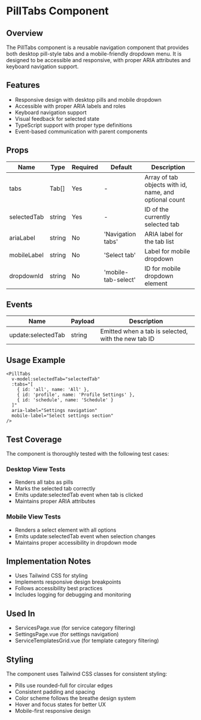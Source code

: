 # PillTabs Component

## Overview
The PillTabs component is a reusable navigation component that provides both desktop pill-style tabs and a mobile-friendly dropdown menu. It is designed to be accessible and responsive, with proper ARIA attributes and keyboard navigation support.

## Features
- Responsive design with desktop pills and mobile dropdown
- Accessible with proper ARIA labels and roles
- Keyboard navigation support
- Visual feedback for selected state
- TypeScript support with proper type definitions
- Event-based communication with parent components

## Props
| Name | Type | Required | Default | Description |
|------|------|----------|---------|-------------|
| tabs | Tab[] | Yes | - | Array of tab objects with id, name, and optional count |
| selectedTab | string | Yes | - | ID of the currently selected tab |
| ariaLabel | string | No | 'Navigation tabs' | ARIA label for the tab list |
| mobileLabel | string | No | 'Select tab' | Label for mobile dropdown |
| dropdownId | string | No | 'mobile-tab-select' | ID for mobile dropdown element |

## Events
| Name | Payload | Description |
|------|---------|-------------|
| update:selectedTab | string | Emitted when a tab is selected, with the new tab ID |

## Usage Example
```vue
<PillTabs
  v-model:selectedTab="selectedTab"
  :tabs="[
    { id: 'all', name: 'All' },
    { id: 'profile', name: 'Profile Settings' },
    { id: 'schedule', name: 'Schedule' }
  ]"
  aria-label="Settings navigation"
  mobile-label="Select settings section"
/>
```

## Test Coverage
The component is thoroughly tested with the following test cases:

### Desktop View Tests
- Renders all tabs as pills
- Marks the selected tab correctly
- Emits update:selectedTab event when tab is clicked
- Maintains proper ARIA attributes

### Mobile View Tests
- Renders a select element with all options
- Emits update:selectedTab event when selection changes
- Maintains proper accessibility in dropdown mode

## Implementation Notes
- Uses Tailwind CSS for styling
- Implements responsive design breakpoints
- Follows accessibility best practices
- Includes logging for debugging and monitoring

## Used In
- ServicesPage.vue (for service category filtering)
- SettingsPage.vue (for settings navigation)
- ServiceTemplatesGrid.vue (for template category filtering)

## Styling
The component uses Tailwind CSS classes for consistent styling:
- Pills use rounded-full for circular edges
- Consistent padding and spacing
- Color scheme follows the breathe design system
- Hover and focus states for better UX
- Mobile-first responsive design 